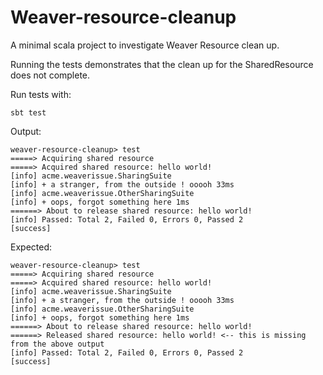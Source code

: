 # Weaver-resource-cleanup #

A minimal scala project to investigate Weaver Resource clean up.


Running the tests demonstrates that the clean up for the SharedResource does not complete.

Run tests with:

```
sbt test
```

Output:

```
weaver-resource-cleanup> test
=====> Acquiring shared resource
=====> Acquired shared resource: hello world!
[info] acme.weaverissue.SharingSuite
[info] + a stranger, from the outside ! ooooh 33ms
[info] acme.weaverissue.OtherSharingSuite
[info] + oops, forgot something here 1ms
======> About to release shared resource: hello world!
[info] Passed: Total 2, Failed 0, Errors 0, Passed 2
[success]
```

Expected:

```
weaver-resource-cleanup> test
=====> Acquiring shared resource
=====> Acquired shared resource: hello world!
[info] acme.weaverissue.SharingSuite
[info] + a stranger, from the outside ! ooooh 33ms
[info] acme.weaverissue.OtherSharingSuite
[info] + oops, forgot something here 1ms
======> About to release shared resource: hello world!
======> Released shared resource: hello world! <-- this is missing from the above output
[info] Passed: Total 2, Failed 0, Errors 0, Passed 2
[success]
```

